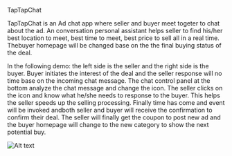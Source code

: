 TapTapChat

TapTapChat is an Ad chat app where seller and buyer meet togeter to chat about the ad. An conversation personal assistant helps seller to find his/her best location to meet, best time to meet, best price to sell all in a real time. Thebuyer homepage will be changed base on the the final buying status of the deal. 

In the following demo: the left side is the seller and the right side is the buyer. Buyer initiates the interest of the deal and the seller response will no time base on the incoming chat message. The chat control panel at the bottom analyze the chat message and change the icon. The seller clicks on the icon and know what he/she needs to response to the buyer. This helps the seller speeds up the selling processing. Finally time has come and event will be invoked andboth seller and buyer will receive the confirmation to confirm their deal. The seller will finally get the coupon to post new ad and the buyer homepage will change to the new category to show the next potential buy. 


![Alt text](https://github.com/cassiomo/refreshreply/blob/master/taptapchatfinal3.gif "taptapchatfinal3.gif")

